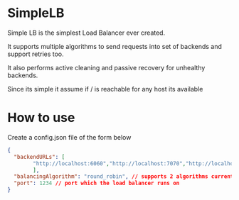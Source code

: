 # SimpleLB

Simple LB is the simplest Load Balancer ever created.

It supports multiple algorithms to send requests into set of backends and support
retries too.

It also performs active cleaning and passive recovery for unhealthy backends.

Since its simple it assume if / is reachable for any host its available

# How to use
Create a config.json file of the form below
```json
{
  "backendURLs": [
        "http://localhost:6060","http://localhost:7070","http://localhost:8080"
        ],
  "balancingAlgorithm": "round_robin", // supports 2 algorithms currently - round_robin, source_ip_hash
  "port": 1234 // port which the load balancer runs on
}
```
